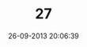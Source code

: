 ---
layout: post
title:  "27"
date: 26-09-2013 20:06:39
categories: jekyll update
language: 'ru'
image: 027.png
---